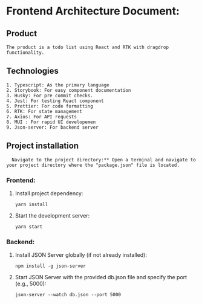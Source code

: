 # Frontend Architecture Document:

## Product

    The product is a todo list using React and RTK with dragdrop functionality.

## Technologies

    1. Typescript: As the primary language
    2. Storybook: For easy component documentation
    3. Husky: For pre commit checks.
    4. Jest: For testing React component
    5. Prettier: For code formatting
    6. RTK: For state management
    7. Axios: For API requests
    8. MUI : For rapid UI developemen
    9. Json-server: For backend server

## Project installation

      Navigate to the project directory:** Open a terminal and navigate to your project directory where the "package.json" file is located.

### Frontend:

1.  Install project dependency:

        yarn install

2.  Start the development server:

        yarn start

### Backend:

1.  Install JSON Server globally (if not already installed):

        npm install -g json-server

2.  Start JSON Server with the provided db.json file and specify the port (e.g., 5000):

        json-server --watch db.json --port 5000
